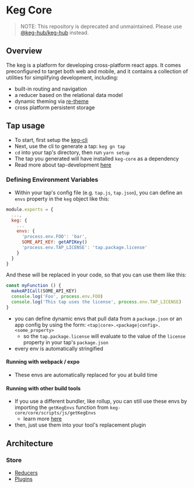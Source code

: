 # Keg Core

> NOTE: This repository is deprecated and unmaintained. Please use [@keg-hub/keg-hub](https://github.com/keg-hub/keg-hub) instead.

## Overview

The keg is a platform for developing cross-platform react apps.
It comes preconfigured to target both web and mobile, and it contains a 
collection of utilities for simplifying development, including:
  * built-in routing and navigation
  * a reducer based on the relational data model
  * dynamic theming via [re-theme](https://github.com/simpleviewinc/re-theme)
  * cross platform persistent storage

## Tap usage

* To start, first setup the [keg-cli](https://github.com/simpleviewinc/keg-cli#install)
* Next, use the cli to generate a tap:
`keg gn tap`
* `cd` into your tap's directory, then run `yarn setup`
* The tap you generated will have installed `keg-core` as a dependency
* Read more about tap-development [here](https://www.some-docs-we-need-to-write.confluence.com)

### Defining Environment Variables
* Within your tap's config file (e.g. `tap.js`, `tap.json`), you can define an `envs` property in the `keg` object like this:
```js
module.exports = {
  ...,
  keg: {
    ...
    envs: {
      'process.env.FOO': 'bar',
      SOME_API_KEY: getAPIKey()
      'process.env.TAP_LICENSE': 'tap.package.license'
    }
  }
}
```
And these will be replaced in your code, so that you can use them like this:
```js
const myFunction () {
  makeAPICall(SOME_API_KEY)
  console.log('Foo', process.env.FOO)
  console.log('This tap uses the license', process.env.TAP_LICENSE)
}
```
  * you can define dynamic envs that pull data from a `package.json` or an app config by using the form:
    `<tap|core>.<package|config>.<some_property>`
    * so the `tap.package.license` will evaluate to the value of the `license` property in your tap's `package.json`
  * every env is automatically stringified
#### Running with webpack / expo
  * These envs are automatically replaced for you at build time
#### Running with other build tools
  * If you use a different bundler, like rollup, you can still use these envs by importing
  the `getKegEnvs` function from `keg-core/core/scripts/js/getKegEnvs`
    * learn more [here](./core/scripts/js/getKegEnvs.js)
  * then, just use them into your tool's replacement plugin 

## Architecture

### Store

* [Reducers](core/base/reducers/README.md)
* [Plugins](core/base/store/plugins/README.md)


